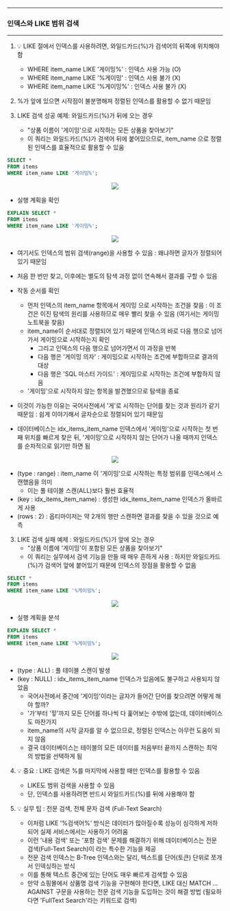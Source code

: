 -----
### 인덱스와 LIKE 범위 검색
-----
1. 💡 LIKE 절에서 인덱스를 사용하려면, 와일드카드(%)가 검색어의 뒤쪽에 위치해야 함
   - WHERE item_name LIKE '게이밍%' : 인덱스 사용 가능 (O)
   - WHERE item_name LIKE '%게이밍' : 인덱스 사용 불가 (X)
   - WHERE item_name LIKE '%게이밍%' : 인덱스 사용 불가 (X)

2. %가 앞에 있으면 시작점이 불분명해져 정렬된 인덱스를 활용할 수 없기 때문임
3. LIKE 검색 성공 예제: 와일드카드(%)가 뒤에 오는 경우
   - "상품 이름이 '게이밍'으로 시작하는 모든 상품을 찾아보기"
   - 이 쿼리는 와일드카드(%)가 검색어 뒤에 붙어있으므로, item_name 으로 정렬된 인덱스를 효율적으로 활용할 수 있움
```sql
SELECT *
FROM items
WHERE item_name LIKE '게이밍%';
```
<div align="center">
<img src="https://github.com/user-attachments/assets/9afc494e-f7e1-410b-8189-02aa6e869de2">
</div>

   - 실행 계획을 확인
```sql
EXPLAIN SELECT *
FROM items
WHERE item_name LIKE '게이밍%';
```
<div align="center">
<img src="https://github.com/user-attachments/assets/149a5dc7-85a8-41cf-8f86-e4130f40a60a">
</div>

   - 여기서도 인덱스의 범위 검색(range)을 사용할 수 있음 : 왜냐하면 글자가 정렬되어 있기 때문임
   - 처음 한 번만 찾고, 이후에는 별도의 탐색 과정 없이 연속해서 결과를 구할 수 있음
   - 작동 순서를 확인
     + 먼저 인덱스의 item_name 항목에서 게이밍 으로 시작하는 조건을 찾음 : 이 조건은 이진 탐색의 원리를 사용하므로 매우 빨리 찾을 수 있음 (여기서는 게이밍 노트북을 찾음)
     + item_name이 순서대로 정렬되어 있기 때문에 인덱스의 바로 다음 행으로 넘어가서 게이밍으로 시작하는지 확인
       * 그리고 인덱스의 다음 행으로 넘어가면서 이 과정을 반복
       * 다음 행은 '게이밍 의자' : 게이밍으로 시작하는 조건에 부합하므로 결과의 대상
       * 다음 행은 'SQL 마스터 가이드' : 게이밍으로 시작하는 조건에 부합하지 않음
     + '게이밍'으로 시작하지 않는 항목을 발견했으므로 탐색을 종료

   - 이것이 가능한 이유는 국어사전에서 '게'로 시작하는 단어를 찾는 것과 원리가 같기 때문임 : 쉽게 이야기해서 글자순으로 정렬되어 있기 때문임
   - 데이터베이스는 idx_items_item_name 인덱스에서 '게이밍'으로 시작하는 첫 번째 위치를 빠르게 찾은 뒤, '게이밍'으로 시작하지 않는 단어가 나올 때까지 인덱스를 순차적으로 읽기만 하면 됨
<div align="center">
<img src="https://github.com/user-attachments/assets/3d262c7e-3a5e-4a34-bda1-3bc42ba45583">
</div>

   - (type : range) : item_name 이 '게이밍'으로 시작하는 특정 범위를 인덱스에서 스캔했음을 의미
     + 이는 풀 테이블 스캔(ALL)보다 훨씬 효율적
   - (key : idx_items_item_name) : 생성한 idx_items_item_name 인덱스가 올바르게 사용
   - (rows : 2) : 옵티마이저는 약 2개의 행만 스캔하면 결과를 찾을 수 있을 것으로 예측

3. LIKE 검색 실패 예제 : 와일드카드(%)가 앞에 오는 경우
   - "상품 이름에 '게이밍'이 포함된 모든 상품을 찾아보기"
   - 이 쿼리는 실무에서 검색 기능을 만들 때 매우 흔하게 사용 : 하지만 와일드카드(%)가 검색어 앞에 붙어있기 때문에 인덱스의 장점을 활용할 수 없음
```sql
SELECT *
FROM items
WHERE item_name LIKE '%게이밍%';
```
<div align="center">
<img src="https://github.com/user-attachments/assets/ea3ce78f-c9d1-4ac0-bc9b-522513a663d0">
</div>

   - 실행 계획을 분석
```sql
EXPLAIN SELECT *
FROM items
WHERE item_name LIKE '%게이밍%';
```
<div align="center">
<img src="https://github.com/user-attachments/assets/51181b92-600c-43d8-8eab-c0fa7752732e">
</div>

  - (type : ALL) : 풀 테이블 스캔이 발생
  - (key : NULL) : idx_items_item_name 인덱스가 있음에도 불구하고 사용되지 않았음
     + 국어사전에서 중간에 '게이밍'이라는 글자가 들어간 단어를 찾으려면 어떻게 해야 할까?
     + '가'부터 '힣'까지 모든 단어를 하나씩 다 훑어보는 수밖에 없는데, 데이터베이스도 마찬가지
     +  item_name의 시작 글자를 알 수 없으므로, 정렬된 인덱스는 아무런 도움이 되지 않음
     + 결국 데이터베이스는 테이블의 모든 데이터를 처음부터 끝까지 스캔하는 최악의 방법을 선택하게 됨

4. 💡 중요 : LIKE 검색은 %를 마지막에 사용할 때만 인덱스를 활용할 수 있음
   - LIKE도 범위 검색을 사용할 수 있음
   - 단, 인덱스를 사용하려면 반드시 와일드카드(%)를 뒤에 사용해야 함

5. 💡 실무 팁 : 전문 검색, 전체 문자 검색 (Full-Text Search)
   - 이처럼 LIKE '%검색어%' 방식은 데이터가 많아질수록 성능이 심각하게 저하되어 실제 서비스에서는 사용하기 어려움
   - 이런 '내용 검색' 또는 '포함 검색' 문제를 해결하기 위해 데이터베이스는 전문 검색(Full-Text Search)이 라는 특수한 기능을 제공
   - 전문 검색 인덱스는 B-Tree 인덱스와는 달리, 텍스트를 단어(토큰) 단위로 쪼개서 인덱싱하는 방식
   - 이를 통해 텍스트 중간에 있는 단어도 매우 빠르게 검색할 수 있음
    - 만약 쇼핑몰에서 상품명 검색 기능을 구현해야 한다면, LIKE 대신 MATCH ... AGAINST 구문을 사용하는 전문 검색 기능을 도입하는 것이 해결 방법 (필요하다면 'FullText Search'라는 키워드로 검색)

